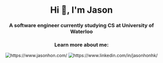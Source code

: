 <h1 align="center">Hi 👋, I'm Jason</h1>
<h3 align="center">A software engineer currently studying CS at University of Waterloo</h3>
<h3 align="center">Learn more about me:</h3>
<div align="center">
  <a href="https://www.jasonhon.com/" style="text-decoration:none;">
    <img src="https://img.shields.io/badge/-Website-000?style=for-the-badge&amp;logo=Nextdotjs&amp;logoColor=white&amp;link=https://www.jasonhon.com/"alt="https://www.jasonhon.com/">
  </a>
  
  <a href="https://www.linkedin.com/in/jasonhonhk/" style="text-decoration:none;">
    <img src="https://img.shields.io/badge/-LinkedIn-000?style=for-the-badge&amp;logo=linkedin&amp;logoColor=white&amp;link=https://www.linkedin.com/in/jasonhonhk/"alt="https://www.linkedin.com/in/jasonhonhk/">
  </a>
</div>
  
